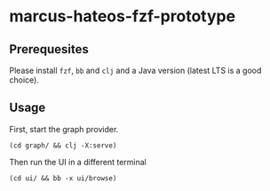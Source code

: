 # marcus-hateos-fzf-prototype

## Prerequesites

Please install `fzf`, `bb` and `clj` and a Java version (latest LTS is a good choice).

## Usage

First, start the graph provider.

    (cd graph/ && clj -X:serve)

Then run the UI in a different terminal

    (cd ui/ && bb -x ui/browse)
